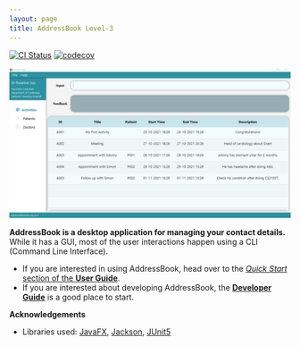```yaml
---
layout: page
title: AddressBook Level-3
---
```


[![CI Status](https://github.com/AY2122S1-CS2103T-T15-1/tp/actions/workflows/gradle.yml/badge.svg)](https://github.com/AY2122S1-CS2103T-T15-1/tp/actions/workflows/gradle.yml)
[![codecov](https://codecov.io/gh/AY2122S1-CS2103T-T15-1/tp/branch/master/graph/badge.svg?token=PY49G4GN2U)](https://codecov.io/gh/AY2122S1-CS2103T-T15-1/tp)

![Ui](images/Ui.png)

**AddressBook is a desktop application for managing your contact details.** While it has a GUI, most of the user interactions happen using a CLI (Command Line Interface).

* If you are interested in using AddressBook, head over to the [_Quick Start_ section of the **User Guide**](UserGuide.html#quick-start).
* If you are interested about developing AddressBook, the [**Developer Guide**](DeveloperGuide.html) is a good place to start.


**Acknowledgements**

* Libraries used: [JavaFX](https://openjfx.io/), [Jackson](https://github.com/FasterXML/jackson), [JUnit5](https://github.com/junit-team/junit5)

